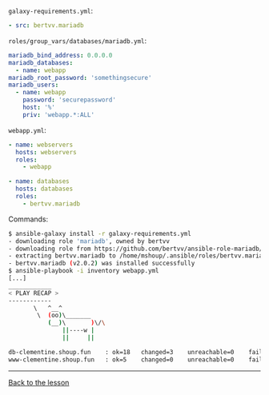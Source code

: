 `galaxy-requirements.yml`:

```yaml
- src: bertvv.mariadb
```

`roles/group_vars/databases/mariadb.yml`:

```yaml
mariadb_bind_address: 0.0.0.0
mariadb_databases:
  - name: webapp
mariadb_root_password: 'somethingsecure'
mariadb_users:
  - name: webapp
    password: 'securepassword'
    host: '%'
    priv: 'webapp.*:ALL'
```

`webapp.yml`:

```yaml
- name: webservers
  hosts: webservers
  roles:
    - webapp

- name: databases
  hosts: databases
  roles:
    - bertvv.mariadb
```

Commands:

```bash
$ ansible-galaxy install -r galaxy-requirements.yml
- downloading role 'mariadb', owned by bertvv
- downloading role from https://github.com/bertvv/ansible-role-mariadb/archive/v2.0.2.tar.gz
- extracting bertvv.mariadb to /home/mshoup/.ansible/roles/bertvv.mariadb
- bertvv.mariadb (v2.0.2) was installed successfully
$ ansible-playbook -i inventory webapp.yml
[...]
____________
< PLAY RECAP >
------------
       \   ^__^
        \  (oo)\_______
           (__)\       )\/\
               ||----w |
               ||     ||

db-clementine.shoup.fun    : ok=18   changed=3    unreachable=0    failed=0   
www-clementine.shoup.fun   : ok=5    changed=0    unreachable=0    failed=0   
```
---

[Back to the lesson](06_ansible_galaxy.md)
